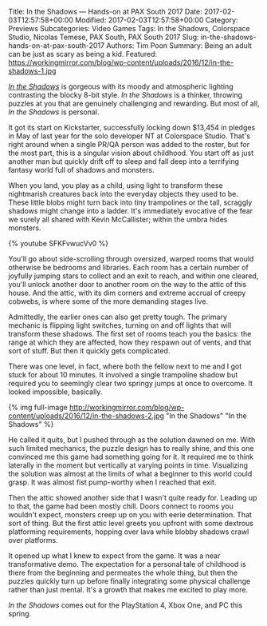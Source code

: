 Title: In the Shadows — Hands-on at PAX South 2017
Date: 2017-02-03T12:57:58+00:00
Modified: 2017-02-03T12:57:58+00:00
Category: Previews
Subcategories: Video Games
Tags: In the Shadows, Colorspace Studio, Nicolas Temese, PAX South, PAX South 2017
Slug: in-the-shadows-hands-on-at-pax-south-2017
Authors: Tim Poon
Summary: Being an adult can be just as scary as being a kid.
Featured: https://workingmirror.com/blog/wp-content/uploads/2016/12/in-the-shadows-1.jpg

*[In the Shadows](http://www.intheshadowsgame.com/)* is gorgeous with its moody and atmospheric lighting contrasting the blocky 8-bit style. *In the Shadows* is a thinker, throwing puzzles at you that are genuinely challenging and rewarding. But most of all, *In the Shadows* is personal.

It got its start on Kickstarter, successfully locking down $13,454 in pledges in May of last year for the solo developer NT at Colorspace Studio. That's right around when a single PR/QA person was added to the roster, but for the most part, this is a singular vision about childhood. You start off as just another man but quickly drift off to sleep and fall deep into a terrifying fantasy world full of shadows and monsters.

When you land, you play as a child, using light to transform these nightmarish creatures back into the everyday objects they used to be. These little blobs might turn back into tiny trampolines or the tall, scraggly shadows might change into a ladder. It's immediately evocative of the fear we surely all shared with Kevin McCallister; within the umbra hides monsters.

{% youtube SFKFvwucVv0 %}

You'll go about side-scrolling through oversized, warped rooms that would otherwise be bedrooms and libraries. Each room has a certain number of joyfully jumping stars to collect and an exit to reach, and within one cleared, you'll unlock another door to another room on the way to the attic of this house. And the attic, with its dim corners and extreme accrual of creepy cobwebs, is where some of the more demanding stages live.

Admittedly, the earlier ones can also get pretty tough. The primary mechanic is flipping light switches, turning on and off lights that will transform these shadows. The first set of rooms teach you the basics: the range at which they are affected, how they respawn out of vents, and that sort of stuff. But then it quickly gets complicated.

There was one level, in fact, where both the fellow next to me and I got stuck for about 10 minutes. It involved a single trampoline shadow but required you to seemingly clear two springy jumps at once to overcome. It looked impossible, basically.

{% img full-image http://workingmirror.com/blog/wp-content/uploads/2016/12/in-the-shadows-2.jpg "In the Shadows" "In the Shadows" %}

He called it quits, but I pushed through as the solution dawned on me. With such limited mechanics, the puzzle design has to really shine, and this one convinced me this game had something going for it. It required me to think laterally in the moment but vertically at varying points in time. Visualizing the solution was almost at the limits of what a beginner to this world could grasp. It was almost fist pump-worthy when I reached that exit.

Then the attic showed another side that I wasn't quite ready for. Leading up to that, the game had been mostly chill. Doors connect to rooms you wouldn't expect, monsters creep up on you with eerie determination. That sort of thing. But the first attic level greets you upfront with some dextrous platforming requirements, hopping over lava while blobby shadows crawl over platforms.

It opened up what I knew to expect from the game. It was a near transformative demo. The expectation for a personal tale of childhood is there from the beginning and permeates the whole thing, but then the puzzles quickly turn up before finally integrating some physical challenge rather than just mental. It's a growth that makes me excited to play more.

*In the Shadows* comes out for the PlayStation 4, Xbox One, and PC this spring.
